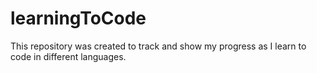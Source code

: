 # learningToCode
This repository was created to track and show my progress as I learn to code in different languages.

